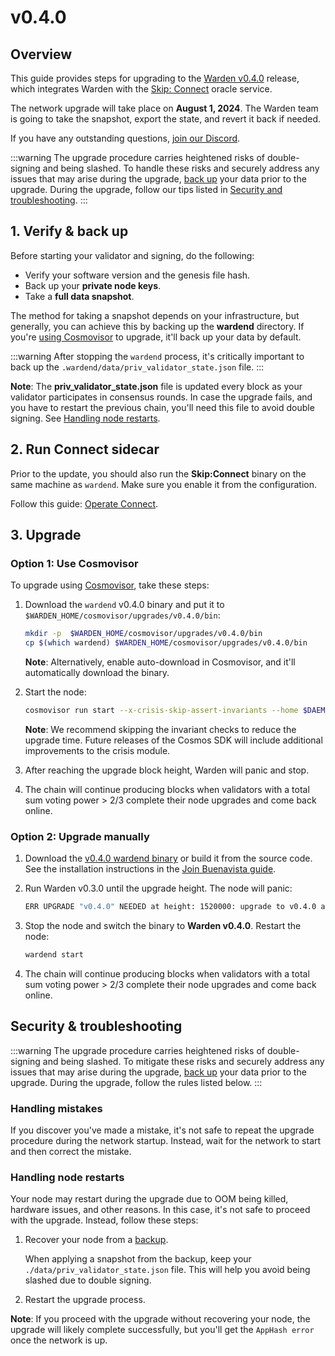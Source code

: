 ﻿---
sidebar_position: 1
---

# v0.4.0

## Overview

This guide provides steps for upgrading to the [Warden v0.4.0](https://github.com/warden-protocol/wardenprotocol/releases/tag/v0.4.0) release, which integrates Warden with the [Skip: Connect](https://docs.skip.build/connect/introduction) oracle service.

The network upgrade will take place on **August 1, 2024**. The Warden team is going to take the snapshot, export the state, and revert it back if needed.

If you have any outstanding questions, [join our Discord](https://discord.com/invite/warden).

:::warning
The upgrade procedure carries heightened risks of double-signing and being slashed. To handle these risks and securely address any issues that may arise during the upgrade, [back up](#1-verify--back-up) your data prior to the upgrade. During the upgrade, follow our tips listed in [Security and troubleshooting](#security--troubleshooting).
:::

## 1. Verify & back up

Before starting your validator and signing, do the following:

- Verify your software version and the genesis file hash.
- Back up your **private node keys**.
- Take a **full data snapshot**.

The method for taking a snapshot depends on your infrastructure, but generally, you can achieve this by backing up the **wardend** directory. If you're [using Cosmovisor](#option-1-use-cosmovisor) to upgrade, it'll back up your data by default.

:::warning
After stopping the `wardend` process, it's critically important to back up the `.wardend/data/priv_validator_state.json` file.
:::

**Note**: The **priv_validator_state.json**  file is updated every block as your validator participates in consensus rounds. In case the upgrade fails, and you have to restart the previous chain, you'll need this file to avoid double signing. See [Handling node restarts](#handling-node-restarts).

## 2. Run Connect sidecar

Prior to the update, you should also run the **Skip:Connect** binary on the same machine as `wardend`. Make sure you enable it from the configuration.

Follow this guide: [Operate Connect](/operate-a-node/operate-connect).

## 3. Upgrade

### Option 1: Use Cosmovisor

To upgrade using [Cosmovisor](https://pkg.go.dev/cosmossdk.io/tools/cosmovisor), take these steps:

1. Download the `wardend` v0.4.0 binary and put it to `$WARDEN_HOME/cosmovisor/upgrades/v0.4.0/bin`:
    
    ```bash
    mkdir -p  $WARDEN_HOME/cosmovisor/upgrades/v0.4.0/bin
    cp $(which wardend) $WARDEN_HOME/cosmovisor/upgrades/v0.4.0/bin
    ```

    **Note**: Alternatively, enable auto-download in Cosmovisor, and it'll automatically download the binary.

2. Start the node:

    ```bash
    cosmovisor run start --x-crisis-skip-assert-invariants --home $DAEMON_HOME
    ```
    
    **Note**: We recommend skipping the invariant checks to reduce the upgrade time. Future releases of the Cosmos SDK will include additional improvements to the crisis module.

3. After reaching the upgrade block height, Warden will panic and stop.

4. The chain will continue producing blocks when validators with a total sum voting power > 2/3 complete their node upgrades and come back online.

### Option 2: Upgrade manually

1. Download the [v0.4.0 wardend binary](https://github.com/warden-protocol/wardenprotocol/releases/tag/v0.4.0) or build it from the source code. See the installation instructions in the [Join Buenavista guide](/operate-a-node/buenavista-testnet/join-buenavista#1-install).

2. Run Warden v0.3.0 until the upgrade height. The node will panic:

    ```bash
    ERR UPGRADE "v0.4.0" NEEDED at height: 1520000: upgrade to v0.4.0 and applying upgrade "v0.4.0" at height: 1520000
    ```
3. Stop the node and switch the binary to **Warden v0.4.0**. Restart the node:  

    ```bash
    wardend start
    ```

4. The chain will continue producing blocks when validators with a total sum voting power > 2/3 complete their node upgrades and come back online.

## Security & troubleshooting

:::warning
The upgrade procedure carries heightened risks of double-signing and being slashed. To mitigate these risks and securely address any issues that may arise during the upgrade, [back up](#1-verify--back-up) your data prior to the upgrade. During the upgrade, follow the rules listed below.
:::

### Handling mistakes

If you discover you've made a mistake, it's not safe to repeat the upgrade procedure during the network startup. Instead, wait for the network to start and then correct the mistake.

### Handling node restarts

Your node may restart during the upgrade due to OOM being killed, hardware issues, and other reasons. In this case, it's not safe to proceed with the upgrade. Instead, follow these steps:

1. Recover your node from a [backup](#1-verify--back-up).  

    When applying a snapshot from the backup, keep your `./data/priv_validator_state.json` file. This will help you avoid being slashed due to double signing.

3. Restart the upgrade process.

**Note**: If you proceed with the upgrade without recovering your node, the upgrade will likely complete successfully, but you'll get the `AppHash error` once the network is up.
